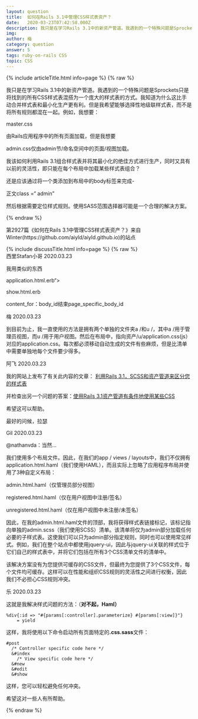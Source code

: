 ```yaml
---
layout: question
title:  如何在Rails 3.1中管理CSS样式表资产？
date:   2020-03-23T07:42:58.000Z
description: 我只是在学习Rails 3.1中的新资产管道。我遇到的一个特殊问题是Sprockets只是将找到的所有CSS样式表混搭为一个庞大的样式表的方式。我知道为什...
img: 
author: 梅
category: question
answer: 5
tags: ruby-on-rails CSS
topic: CSS
---
```

<div class="article-root">
  <div class="article">
    {% include articleTitle.html info=page %}
    {% raw %}
    <div class="article-content"><p><font style="vertical-align: inherit;"><font style="vertical-align: inherit;">我只是在学习Rails 3.1中的新资产管道。</font><font style="vertical-align: inherit;">我遇到的一个特殊问题是Sprockets只是将找到的所有CSS样式表混搭为一个庞大的样式表的方式。</font><font style="vertical-align: inherit;">我知道为什么这比手动合并样式表和最小化生产更有利。</font><font style="vertical-align: inherit;">但是我希望能够选择性地级联样式表，而不是将所有规则都混在一起。</font><font style="vertical-align: inherit;">例如，我想要：</font></font></p>

<p><font style="vertical-align: inherit;"><font style="vertical-align: inherit;">master.css</font></font></p>

<p><font style="vertical-align: inherit;"><font style="vertical-align: inherit;">由Rails应用程序中的所有页面加载，但是我想要</font></font></p>

<p><font style="vertical-align: inherit;"><font style="vertical-align: inherit;">admin.css仅由admin节/命名空间中的页面/视图加载。</font></font></p>

<p><font style="vertical-align: inherit;"><font style="vertical-align: inherit;">我该如何利用Rails 3.1组合样式表并将其最小化的绝佳方式进行生产，同时又具有以前的灵活性，即只能在每个布局中加载某些样式表组合？</font></font></p>

<p><font style="vertical-align: inherit;"><font style="vertical-align: inherit;">还是应该通过将一个类添加到布局中的body标签来完成-</font></font></p>

<p><font style="vertical-align: inherit;"><font style="vertical-align: inherit;">正文class =“ admin”</font></font></p>

<p><font style="vertical-align: inherit;"><font style="vertical-align: inherit;">然后根据需要定位样式规则。</font><font style="vertical-align: inherit;">使用SASS范围选择器可能是一个合理的解决方案。</font></font></p></div>
    {% endraw %}
  </div>
  <p class="winter_mark">第2927篇《如何在Rails 3.1中管理CSS样式表资产？》来自Winter(https://github.com/aiyld/aiyld.github.io)的站点</p>
  <div class="discuss-wrapper">
    {% include discussTitle.html info=page %}
    {% raw %}
    <div class="discuss-list">
    <div class="discuss-item">
        <div class="discuss-parent">
          <div class="discuss-meta">
            <span class="discuss-user">西里Stafan小哥</span>
            <span class="discuss-time">2020.03.23</span>
          </div>
          <div class="discuss-comment"><p><font style="vertical-align: inherit;"><font style="vertical-align: inherit;">我用类似的东西</font></font></p>

<p><font style="vertical-align: inherit;"><font style="vertical-align: inherit;">application.html.erb“&gt;</font></font></p>

<p><font style="vertical-align: inherit;"><font style="vertical-align: inherit;">show.html.erb</font></font></p>

<p><font style="vertical-align: inherit;"><font style="vertical-align: inherit;">content_for：body_id结束page_specific_body_id</font></font></p></div>
        </div></div><div class="discuss-item">
        <div class="discuss-parent">
          <div class="discuss-meta">
            <span class="discuss-user">梅</span>
            <span class="discuss-time">2020.03.23</span>
          </div>
          <div class="discuss-comment"><p><font style="vertical-align: inherit;"><font style="vertical-align: inherit;">到目前为止，我一直使用的方法是拥有两个单独的文件夹a /和u /，其中a /用于管理员视图，而u /用于用户视图。</font><font style="vertical-align: inherit;">然后在布局中，指向资产/u/application.css(js）对应的application.css。</font><font style="vertical-align: inherit;">每次都必须移动自动生成的文件有些麻烦，但是比清单中需要单独地每个文件要少得多。</font></font></p></div>
        </div></div><div class="discuss-item">
        <div class="discuss-parent">
          <div class="discuss-meta">
            <span class="discuss-user">阿飞</span>
            <span class="discuss-time">2020.03.23</span>
          </div>
          <div class="discuss-comment"><p><font style="vertical-align: inherit;"><font style="vertical-align: inherit;">我的网站上发布了有关此内容的文章：
 </font></font><a href="http://lassebunk.dk/2011/09/04/leveraging-rails-3-1-scss-and-the-assets-pipeline/" rel="nofollow noreferrer"><font style="vertical-align: inherit;"><font style="vertical-align: inherit;">利用Rails 3.1，SCSS和资产管道来区分您的样式表</font></font></a></p>

<p><font style="vertical-align: inherit;"><font style="vertical-align: inherit;">并检查出另一个问题的答案：</font></font><a href="https://stackoverflow.com/questions/7134034/using-rails-3-1-assets-pipeline-to-conditionally-use-certain-css/7273333#7273333"><font style="vertical-align: inherit;"><font style="vertical-align: inherit;">使用Rails 3.1资产管道有条件地使用某些CSS</font></font></a></p>

<p><font style="vertical-align: inherit;"><font style="vertical-align: inherit;">希望这可以帮助。</font></font></p>

<p><font style="vertical-align: inherit;"><font style="vertical-align: inherit;">最好的问候，拉瑟</font></font></p></div>
        </div></div><div class="discuss-item">
        <div class="discuss-parent">
          <div class="discuss-meta">
            <span class="discuss-user">Gil</span>
            <span class="discuss-time">2020.03.23</span>
          </div>
          <div class="discuss-comment"><p><font style="vertical-align: inherit;"><font style="vertical-align: inherit;">@nathanvda：当然...</font></font></p>

<p><font style="vertical-align: inherit;"><font style="vertical-align: inherit;">我们使用多个布局文件。</font><font style="vertical-align: inherit;">因此，在我们的app / views / layouts中，我们不仅拥有application.html.haml（我们使用HAML），而且实际上忽略了应用程序布局并使用了3种自定义布局：</font></font></p>

<p><font style="vertical-align: inherit;"><font style="vertical-align: inherit;">admin.html.haml（仅管理员部分视图）</font></font></p>

<p><font style="vertical-align: inherit;"><font style="vertical-align: inherit;">registered.html.haml（仅在用户视图中注册/签名）</font></font></p>

<p><font style="vertical-align: inherit;"><font style="vertical-align: inherit;">unregistered.html.haml（仅在用户视图中未注册/未签名）</font></font></p>

<p><font style="vertical-align: inherit;"><font style="vertical-align: inherit;">因此，在我的admin.html.haml文件的顶部，我将获得样式表链接标记，该标记指向单独的admin.scss（我们使用SCSS）清单。</font><font style="vertical-align: inherit;">该清单将仅为admin部分加载任何必要的子样式表。</font><font style="vertical-align: inherit;">这使我们可以只为admin部分指定规则，同时也可以使用常见样式。</font><font style="vertical-align: inherit;">例如，我们在整个站点中都使用jquery-ui，因此与jquery-ui关联的样式位于它们自己的样式表中，并将它们包括在所有3个CSS清单文件的清单中。</font></font></p>

<p><font style="vertical-align: inherit;"><font style="vertical-align: inherit;">该解决方案没有为您提供可缓存的CSS文件，但最终为您提供了3个CSS文件，每个文件均可缓存。</font><font style="vertical-align: inherit;">这样可以在性能和组织CSS规则的灵活性之间进行权衡，因此我们不必担心CSS规则冲突。</font></font></p></div>
        </div></div><div class="discuss-item">
        <div class="discuss-parent">
          <div class="discuss-meta">
            <span class="discuss-user">乐</span>
            <span class="discuss-time">2020.03.23</span>
          </div>
          <div class="discuss-comment"><p><font style="vertical-align: inherit;"><font style="vertical-align: inherit;">这就是我解决样式问题的方法：（</font></font><strong><font style="vertical-align: inherit;"><font style="vertical-align: inherit;">对不起，Haml）</font></font></strong></p>

<pre><code>%div{:id =&gt; "#{params[:controller].parameterize} #{params[:view]}"}<font></font>
    = yield<font></font>
</code></pre>

<p><font style="vertical-align: inherit;"><font style="vertical-align: inherit;">这样，我将使用以下命令启动所有页面特定的</font></font><strong><font style="vertical-align: inherit;"><font style="vertical-align: inherit;">.css.sass</font></font></strong><font style="vertical-align: inherit;"><font style="vertical-align: inherit;">文件：</font></font></p>

<pre><code>#post<font></font>
  /* Controller specific code here */<font></font>
  &amp;#index<font></font>
    /* View specific code here */<font></font>
  &amp;#new<font></font>
  &amp;#edit<font></font>
  &amp;#show<font></font>
</code></pre>

<p><font style="vertical-align: inherit;"><font style="vertical-align: inherit;">这样，您可以轻松避免任何冲突。</font></font></p>

<p><font style="vertical-align: inherit;"><font style="vertical-align: inherit;">希望这对一些人有所帮助。</font></font></p></div>
        </div></div>
    </div>
    {% endraw %}
  </div>
<div>
